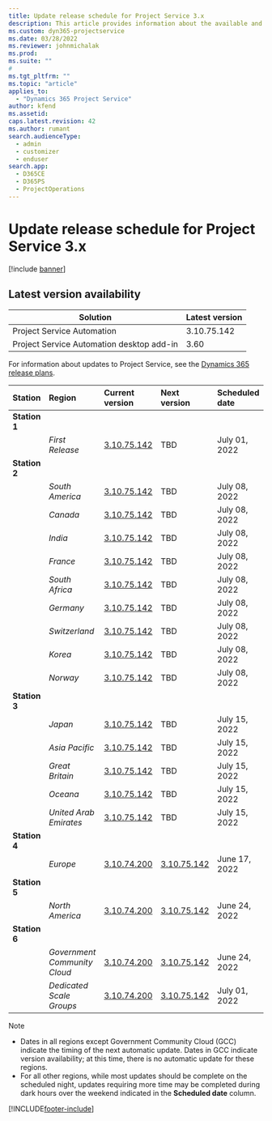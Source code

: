 ```yaml
---
title: Update release schedule for Project Service 3.x
description: This article provides information about the available and upcoming releases of Dynamics 365 Project Service Automation.
ms.custom: dyn365-projectservice
ms.date: 03/28/2022
ms.reviewer: johnmichalak
ms.prod:
ms.suite: ""
#
ms.tgt_pltfrm: ""
ms.topic: "article"
applies_to: 
  - "Dynamics 365 Project Service"
author: kfend
ms.assetid: 
caps.latest.revision: 42
ms.author: rumant
search.audienceType: 
  - admin
  - customizer
  - enduser
search.app: 
  - D365CE
  - D365PS
  - ProjectOperations
---
```


# Update release schedule for Project Service 3.x

[!include [banner](../includes/psa-now-project-operations.md)]

## Latest version availability

| Solution  | Latest version |
|-------|----|
| Project Service Automation    | 3.10.75.142 |
| Project Service Automation desktop add-in                | 3.60          |

For information about updates to Project Service, see the [Dynamics 365 release plans](/dynamics365/release-plans/). 

| Station  | Region | Current version | Next version |  Scheduled date
| :---   | :---   | :---   | :---   |:---   |         
|<strong>Station 1</strong> | |  |  | |
| | <i>First Release</i> | [3.10.75.142](whats-new-ur-44.md) | TBD | July 01, 2022
|<strong>Station 2</strong> | |  |  | |
| | <i>South America</i> | [3.10.75.142](whats-new-ur-44.md) | TBD | July 08, 2022
| | <i>Canada</i> | [3.10.75.142](whats-new-ur-44.md) | TBD | July 08, 2022
| | <i>India</i> | [3.10.75.142](whats-new-ur-44.md) | TBD | July 08, 2022
| | <i>France</i> | [3.10.75.142](whats-new-ur-44.md) | TBD | July 08, 2022
| | <i>South Africa</i> | [3.10.75.142](whats-new-ur-44.md) | TBD | July 08, 2022
| | <i>Germany</i> | [3.10.75.142](whats-new-ur-44.md) | TBD | July 08, 2022
| | <i>Switzerland</i> | [3.10.75.142](whats-new-ur-44.md) | TBD | July 08, 2022
| | <i>Korea</i> | [3.10.75.142](whats-new-ur-44.md) | TBD | July 08, 2022
| | <i>Norway</i> | [3.10.75.142](whats-new-ur-44.md) | TBD | July 08, 2022
|<strong>Station 3</strong> | |  |  | |
| | <i>Japan</i> | [3.10.75.142](whats-new-ur-44.md) | TBD | July 15, 2022
| | <i>Asia Pacific</i> | [3.10.75.142](whats-new-ur-44.md) | TBD | July 15, 2022
| | <i>Great Britain</i> | [3.10.75.142](whats-new-ur-44.md) | TBD | July 15, 2022
| | <i>Oceana</i> | [3.10.75.142](whats-new-ur-44.md) | TBD | July 15, 2022
| | <i>United Arab Emirates</i> | [3.10.75.142](whats-new-ur-44.md) | TBD | July 15, 2022
|<strong>Station 4</strong> | |  |  | |
| | <i>Europe</i> | [3.10.74.200](whats-new-ur43.md) | [3.10.75.142](whats-new-ur-44.md) | June 17, 2022
|<strong>Station 5</strong> | |  |  | |
| | <i>North America</i> | [3.10.74.200](whats-new-ur43.md) | [3.10.75.142](whats-new-ur-44.md) | June 24, 2022
|<strong>Station 6</strong> | |  |  | |
| | <i>Government Community Cloud</i> | [3.10.74.200](whats-new-ur43.md) | [3.10.75.142](whats-new-ur-44.md) | June 24, 2022
| | <i>Dedicated Scale Groups</i> | [3.10.74.200](whats-new-ur43.md) | [3.10.75.142](whats-new-ur-44.md) | July 01, 2022




>[!Note]
> - Dates in all regions except Government Community Cloud (GCC) indicate the timing of the next automatic update. Dates in GCC indicate version availability; at this time, there is no automatic update for these regions.
> - For all other regions, while most updates should be complete on the scheduled night, updates requiring more time may be completed during dark hours over the weekend indicated in the **Scheduled date** column.


[!INCLUDE[footer-include](../includes/footer-banner.md)]
